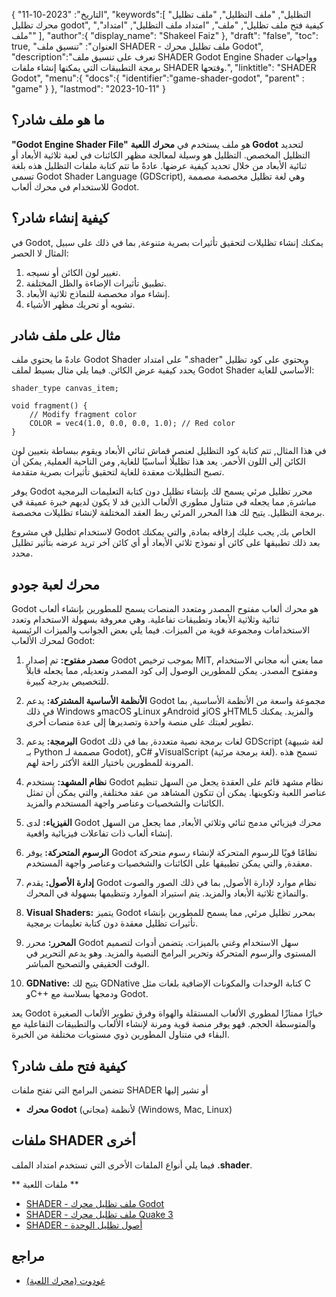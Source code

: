 {
"التاريخ": "2023-10-11",
   "keywords":[
"التظليل",
"ملف التظليل",
"ملف تظليل محرك تظليل godot",
"كيفية فتح ملف تظليل",
"ملف",
"امتداد ملف التظليل",
"امتداد",
"ملف"
],
   "author":{
"display_name": "Shakeel Faiz"
},
"draft": "false",
"toc": true,
"العنوان": "تنسيق ملف SHADER - ملف تظليل محرك Godot",
   "description":"تعرف على تنسيق ملف SHADER Godot Engine Shader وواجهات برمجة التطبيقات التي يمكنها إنشاء ملفات SHADER وفتحها.",
"linktitle": "SHADER Godot",
   "menu":{
      "docs":{
         "identifier":"game-shader-godot",
"parent" : "game"
}
},
"lastmod": "2023-10-11"
}

## ما هو ملف شادر؟

**"Godot Engine Shader File"** هو ملف يستخدم في **محرك اللعبة Godot** لتحديد التظليل المخصص. التظليل هو وسيلة لمعالجة مظهر الكائنات في لعبة ثلاثية الأبعاد أو ثنائية الأبعاد من خلال تحديد كيفية عرضها. عادةً ما تتم كتابة ملفات التظليل هذه بلغة تسمى Godot Shader Language (GDScript), وهي لغة تظليل مخصصة مصممة للاستخدام في محرك ألعاب Godot.

## كيفية إنشاء شادر؟

في Godot, يمكنك إنشاء تظليلات لتحقيق تأثيرات بصرية متنوعة, بما في ذلك على سبيل المثال لا الحصر:

1. تغيير لون الكائن أو نسيجه.
2. تطبيق تأثيرات الإضاءة والظل المختلفة.
3. إنشاء مواد مخصصة للنماذج ثلاثية الأبعاد.
4. تشويه أو تحريك مظهر الأشياء.

## مثال على ملف شادر

عادةً ما يحتوي ملف Godot Shader على امتداد ".shader" ويحتوي على كود تظليل يحدد كيفية عرض الكائن. فيما يلي مثال بسيط لملف Godot Shader الأساسي للغاية:

```gdscript
shader_type canvas_item;

void fragment() {
    // Modify fragment color
    COLOR = vec4(1.0, 0.0, 0.0, 1.0); // Red color
}
```

في هذا المثال, تتم كتابة كود التظليل لعنصر قماش ثنائي الأبعاد ويقوم ببساطة بتعيين لون الكائن إلى اللون الأحمر. يعد هذا تظليلًا أساسيًا للغاية, ومن الناحية العملية, يمكن أن تصبح التظليلات معقدة للغاية لتحقيق تأثيرات بصرية متقدمة.

يوفر Godot محرر تظليل مرئي يسمح لك بإنشاء تظليل دون كتابة التعليمات البرمجية مباشرة, مما يجعله في متناول مطوري الألعاب الذين قد لا يكون لديهم خبرة عميقة في برمجة التظليل. يتيح لك هذا المحرر المرئي ربط العقد المختلفة لإنشاء تظليلات مخصصة.

لاستخدام تظليل في مشروع Godot الخاص بك, يجب عليك إرفاقه بمادة, والتي يمكنك بعد ذلك تطبيقها على كائن أو نموذج ثلاثي الأبعاد أو أي كائن آخر تريد عرضه بتأثير تظليل محدد.

## محرك لعبة جودو

Godot هو محرك ألعاب مفتوح المصدر ومتعدد المنصات يسمح للمطورين بإنشاء ألعاب ثنائية وثلاثية الأبعاد وتطبيقات تفاعلية. وهي معروفة بسهولة الاستخدام وتعدد الاستخدامات ومجموعة قوية من الميزات. فيما يلي بعض الجوانب والميزات الرئيسية لمحرك الألعاب Godot:

1. **مصدر مفتوح:** تم إصدار Godot بموجب ترخيص MIT, مما يعني أنه مجاني الاستخدام ومفتوح المصدر. يمكن للمطورين الوصول إلى كود المصدر وتعديله, مما يجعله قابلاً للتخصيص بدرجة كبيرة.
    










2. **الأنظمة الأساسية المشتركة:** يدعم Godot مجموعة واسعة من الأنظمة الأساسية, بما في ذلك Windows وmacOS وLinux وAndroid وiOS وHTML5 والمزيد. يمكنك تطوير لعبتك على منصة واحدة وتصديرها إلى عدة منصات أخرى.
    










3. **البرمجة:** يدعم Godot لغات برمجة نصية متعددة, بما في ذلك GDScript (لغة شبيهة بـ Python مصممة لـ Godot), وC# وVisualScript (لغة برمجة مرئية). تسمح هذه المرونة للمطورين باختيار اللغة الأكثر راحة لهم.
    










4. **نظام المشهد:** يستخدم Godot نظام مشهد قائم على العقدة يجعل من السهل تنظيم عناصر اللعبة وتكوينها. يمكن أن تتكون المشاهد من عقد مختلفة, والتي يمكن أن تمثل الكائنات والشخصيات وعناصر واجهة المستخدم والمزيد.
    










5. **الفيزياء:** لدى Godot محرك فيزيائي مدمج ثنائي وثلاثي الأبعاد, مما يجعل من السهل إنشاء ألعاب ذات تفاعلات فيزيائية واقعية.
    










6. **الرسوم المتحركة:** يوفر Godot نظامًا قويًا للرسوم المتحركة لإنشاء رسوم متحركة معقدة, والتي يمكن تطبيقها على الكائنات والشخصيات وعناصر واجهة المستخدم.
    










7. **إدارة الأصول:** يقدم Godot نظام موارد لإدارة الأصول, بما في ذلك الصور والصوت والنماذج ثلاثية الأبعاد والمزيد. يتم استيراد الموارد وتنظيمها بسهولة في المحرك.
    










8. **Visual Shaders:** يتميز Godot بمحرر تظليل مرئي, مما يسمح للمطورين بإنشاء تأثيرات تظليل معقدة دون كتابة تعليمات برمجية.
    










9. **المحرر:** محرر Godot سهل الاستخدام وغني بالميزات. يتضمن أدوات لتصميم المستوى والرسوم المتحركة وتحرير البرامج النصية والمزيد. وهو يدعم التحرير في الوقت الحقيقي والتصحيح المباشر.
    










10. **GDNative:** يتيح لك GDNative كتابة الوحدات والمكونات الإضافية بلغات مثل C وC++ ودمجها بسلاسة مع Godot.
    











يعد Godot خيارًا ممتازًا لمطوري الألعاب المستقلة والهواة وفرق تطوير الألعاب الصغيرة والمتوسطة الحجم. فهو يوفر منصة قوية ومرنة لإنشاء الألعاب والتطبيقات التفاعلية مع البقاء في متناول المطورين ذوي مستويات مختلفة من الخبرة.

## كيفية فتح ملف شادر؟

تتضمن البرامج التي تفتح ملفات SHADER أو تشير إليها

- **محرك Godot** (مجاني) لأنظمة (Windows, Mac, Linux)

## ملفات SHADER أخرى

فيما يلي أنواع الملفات الأخرى التي تستخدم امتداد الملف **.shader**.

** ملفات اللعبة **
- [SHADER - ملف تظليل محرك Godot](/ar/game/shader-godot/)
- [SHADER - ملف تظليل محرك Quake 3](/ar/game/shader-quake/)
- [SHADER - أصول تظليل الوحدة](/ar/game/shader-unity/)

## مراجع
* [غودوت (محرك اللعبة)](https://en.wikipedia.org/wiki/Godot_(game_engine))

